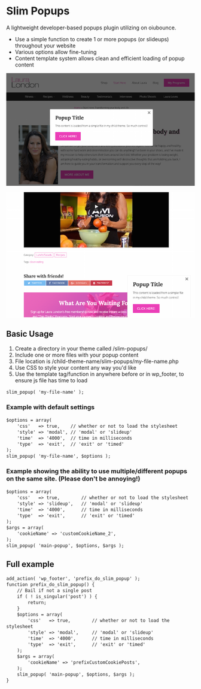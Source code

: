# Slim Popups
A lightweight developer-based popups plugin utilizing on oiubounce.
* Use a simple function to create 1 or more popups (or slideups) throughout your website
* Various options allow fine-tuning
* Content template system allows clean and efficient loading of popup content

![Slim Popups modal example](assets/slim-popups-modal.png)

![Slim Popups slideup example](assets/slim-popups-slideup.png)

## Basic Usage
1. Create a directory in your theme called /slim-popups/
1. Include one or more files with your popup content
1. File location is /child-theme-name/slim-popups/my-file-name.php
1. Use CSS to style your content any way you'd like
1. Use the template tag/function in anywhere before or in wp_footer, to ensure js file has time to load

```
slim_popup( 'my-file-name' );
```

### Example with default settings

```
$options = array(
	'css'  	=> true, 	// whether or not to load the stylesheet
	'style'	=> 'modal', // 'modal' or 'slideup'
	'time'	=> '4000',  // time in milliseconds
	'type' 	=> 'exit',  // 'exit' or 'timed'
);
slim_popup( 'my-file-name', $options );
```

### Example showing the ability to use multiple/different popups on the same site. (Please don't be annoying!)

```
$options = array(
	'css'	=> true, 		// whether or not to load the stylesheet
	'style'	=> 'slideup', 	// 'modal' or 'slideup'
	'time'	=> '4000',  	// time in milliseconds
	'type'	=> 'exit',  	// 'exit' or 'timed'
);
$args = array(
	'cookieName' => 'customCookieName_2',
);
slim_popup( 'main-popup', $options, $args );
```

## Full example

```
add_action( 'wp_footer', 'prefix_do_slim_popup' );
function prefix_do_slim_popup() {
	// Bail if not a single post
	if ( ! is_singular('post') ) {
		return;
	}
	$options = array(
		'css'	=> true, 		// whether or not to load the stylesheet
		'style'	=> 'modal', 	// 'modal' or 'slideup'
		'time'	=> '4000',  	// time in milliseconds
		'type'	=> 'exit',  	// 'exit' or 'timed'
	);
	$args = array(
    	'cookieName' => 'prefixCustomCookiePosts',
	);
    slim_popup( 'main-popup', $options, $args );
}
```